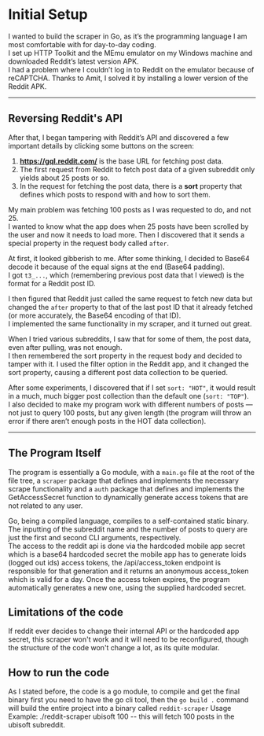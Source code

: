 # Initial Setup

I wanted to build the scraper in Go, as it’s the programming language I am most comfortable with for day-to-day coding.  
I set up HTTP Toolkit and the MEmu emulator on my Windows machine and downloaded Reddit’s latest version APK.  
I had a problem where I couldn’t log in to Reddit on the emulator because of reCAPTCHA. Thanks to Amit, I solved it by installing a lower version of the Reddit APK.  

---

## Reversing Reddit's API

After that, I began tampering with Reddit’s API and discovered a few important details by clicking some buttons on the screen:

1. **https://gql.reddit.com/** is the base URL for fetching post data.  
2. The first request from Reddit to fetch post data of a given subreddit only yields about 25 posts or so.  
3. In the request for fetching the post data, there is a **sort** property that defines which posts to respond with and how to sort them.  

My main problem was fetching 100 posts as I was requested to do, and not 25.  
I wanted to know what the app does when 25 posts have been scrolled by the user and now it needs to load more. Then I discovered that it sends a special property in the request body called `after`.  

At first, it looked gibberish to me. After some thinking, I decided to Base64 decode it because of the equal signs at the end (Base64 padding).  
I got `t3_...`, which (remembering previous post data that I viewed) is the format for a Reddit post ID.  

I then figured that Reddit just called the same request to fetch new data but changed the `after` property to that of the last post ID that it already fetched (or more accurately, the Base64 encoding of that ID).  
I implemented the same functionality in my scraper, and it turned out great.  

When I tried various subreddits, I saw that for some of them, the post data, even after pulling, was not enough.  
I then remembered the sort property in the request body and decided to tamper with it. I used the filter option in the Reddit app, and it changed the sort property, causing a different post data collection to be queried.  

After some experiments, I discovered that if I set `sort: "HOT"`, it would result in a much, much bigger post collection than the default one (`sort: "TOP"`).  
I also decided to make my program work with different numbers of posts — not just to query 100 posts, but any given length (the program will throw an error if there aren’t enough posts in the HOT data collection).  

---

## The Program Itself

The program is essentially a Go module, with a `main.go` file at the root of the file tree, a `scraper` package that defines and implements the necessary scrape functionality and a `auth` package that defines and implements the GetAccessSecret function to dynamically generate access tokens that are not related to any user. 

Go, being a compiled language, compiles to a self-contained static binary.  
The inputting of the subreddit name and the number of posts to query are just the first and second CLI arguments, respectively.  
The access to the reddit api is done via the hardcoded mobile app secret which is a base64 hardcoded secret the mobile app has to generate loids (logged out ids) access tokens,  the /api/access_token endpoint is responsible for that generation and it returns an anonymous access_token which is valid for a day.
Once the access token expires, the program automatically generates a new one, using the supplied hardcoded secret.

## Limitations of the code 
If reddit ever decides to change their internal API or the hardcoded app secret, this scraper won't work and it will need to be reconfigured, though the structure of the code won't change a lot, as its quite modular.

## How to run the code
As I stated before, the code is a go module, to compile and get the final binary first you need to have the go cli tool, then the `go build .` command will build the entire project into a binary called `reddit-scraper`
Usage Example: ./reddit-scraper ubisoft 100 -- this will fetch 100 posts in the ubisoft subreddit.




